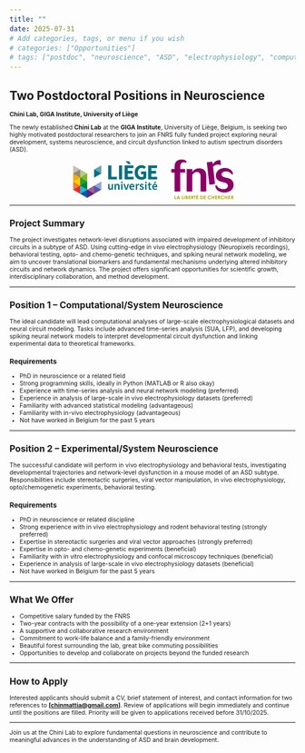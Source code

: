 ```yaml
---
title: ""
date: 2025-07-31
# Add categories, tags, or menu if you wish
# categories: ["Opportunities"]
# tags: ["postdoc", "neuroscience", "ASD", "electrophysiology", "computational", "system", "experimental", "opportunities"]
---
```


<span style="font-size: 0.75em;">

# Two Postdoctoral Positions in Neuroscience  
**Chini Lab, GIGA Institute, University of Liège**

The newly established **Chini Lab** at the **GIGA Institute**, University of Liège, Belgium, is seeking two highly motivated postdoctoral researchers 
to join an FNRS fully funded project exploring neural development, systems neuroscience, and circuit dysfunction linked to autism spectrum disorders (ASD).

<div style="display: flex; justify-content: center; align-items: center; gap: 2em; margin-bottom: 1em;">
  <img src="uliege_logo.png" alt="University of Liège" style="height:70px;">
  <img src="fnrs_logo.png" alt="FNRS" style="height:70px;">
</div>

---

## Project Summary

The project investigates network-level disruptions associated with impaired development of inhibitory circuits in a subtype of ASD. 
Using cutting-edge in vivo electrophysiology (Neuropixels recordings), behavioral testing, opto- and chemo-genetic techniques, 
and spiking neural network modeling, we aim to uncover translational biomarkers and fundamental mechanisms underlying 
altered inhibitory circuits and network dynamics. The project offers significant opportunities for scientific growth, 
interdisciplinary collaboration, and method development.

---

## Position 1 – Computational/System Neuroscience

The ideal candidate will lead computational analyses of large-scale electrophysiological datasets and neural circuit modeling. 
Tasks include advanced time-series analysis (SUA, LFP), and developing spiking neural network models to interpret developmental circuit dysfunction 
and linking experimental data to theoretical frameworks.

### Requirements

- PhD in neuroscience or a related field
- Strong programming skills, ideally in Python (MATLAB or R also okay)
- Experience with time-series analysis and neural network modeling (preferred)
- Experience in analysis of large-scale in vivo electrophysiology datasets (preferred)
- Familiarity with advanced statistical modeling (advantageous)
- Familiarity with in-vivo electrophysiology (advantageous)
- Not have worked in Belgium for the past 5 years

---

## Position 2 – Experimental/System Neuroscience

The successful candidate will perform in vivo electrophysiology and behavioral tests, investigating developmental trajectories and network-level dysfunction 
in a mouse model of an ASD subtype. 
Responsibilities include stereotactic surgeries, viral vector manipulation, in vivo electrophysiology, opto/chemogenetic experiments, behavioral testing.

### Requirements

- PhD in neuroscience or related discipline
- Strong experience with in vivo electrophysiology and rodent behavioral testing (strongly preferred)
- Expertise in stereotactic surgeries and viral vector approaches (strongly preferred)
- Expertise in opto- and chemo-genetic experiments (beneficial)
- Familiarity with in vitro electrophysiology and confocal microscopy techniques (beneficial)
- Experience in analysis of large-scale in vivo electrophysiology datasets (beneficial)
- Not have worked in Belgium for the past 5 years

---

## What We Offer

- Competitive salary funded by the FNRS
- Two-year contracts with the possibility of a one-year extension (2+1 years)
- A supportive and collaborative research environment
- Commitment to work-life balance and a family-friendly environment
- Beautiful forest surrounding the lab, great bike commuting possibilities
- Opportunities to develop and collaborate on projects beyond the funded research

---

## How to Apply

Interested applicants should submit a CV, brief statement of interest, and contact information for two references to **[chinmattia@gmail.com]**. 
Review of applications will begin immediately and continue until the positions are filled. Priority will be given to applications received before 31/10/2025.

---

Join us at the Chini Lab to explore fundamental questions in neuroscience and contribute to meaningful advances in the understanding of ASD and brain development.

<span>